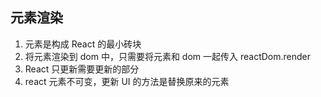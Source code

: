 ## 元素渲染

1. 元素是构成 React 的最小砖块
2. 将元素渲染到 dom 中，只需要将元素和 dom 一起传入 reactDom.render
3. React 只更新需要更新的部分
4. react 元素不可变，更新 UI 的方法是替换原来的元素
